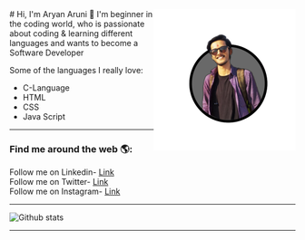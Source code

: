 <img align="right" width="250" src="images/img1.png">  
# Hi, I'm Aryan Aruni 👋
  I'm beginner in the coding world, who is passionate about coding & learning different languages and wants to become a Software Developer <br>

Some of the languages I really love:
<ul>
  <li>C-Language</li>
  <li>HTML</li>
  <li>CSS</li>
  <li>Java Script</li>
</ul>
<hr>

<h3> Find me around the web 🌎:</h3>
  Follow me on Linkedin- <a href="https://www.linkedin.com/in/aryanaruni/">Link</a><br>
  Follow me on Twitter- <a href ="https://twitter.com/aryanaruni">Link</a><br>
  Follow me on Instagram- <a href ="https://www.instagram.com/lord_._aryan/">Link</a><br>
<hr>

![Github stats](https://github-readme-stats.vercel.app/api?username=aryanaruni&show_icons=true)
 <hr>
